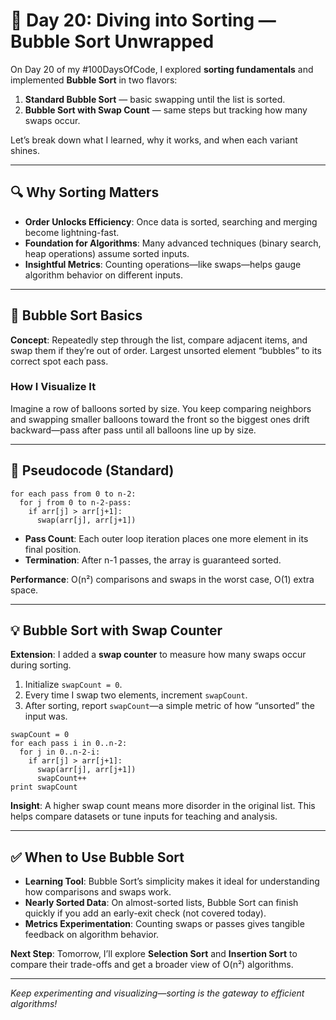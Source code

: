 # 📘 Day 20: Diving into Sorting — Bubble Sort Unwrapped

On Day 20 of my #100DaysOfCode, I explored **sorting fundamentals** and implemented **Bubble Sort** in two flavors:

1. **Standard Bubble Sort** — basic swapping until the list is sorted.
2. **Bubble Sort with Swap Count** — same steps but tracking how many swaps occur.

Let’s break down what I learned, why it works, and when each variant shines.

---

## 🔍 Why Sorting Matters

- **Order Unlocks Efficiency**: Once data is sorted, searching and merging become lightning-fast.
- **Foundation for Algorithms**: Many advanced techniques (binary search, heap operations) assume sorted inputs.
- **Insightful Metrics**: Counting operations—like swaps—helps gauge algorithm behavior on different inputs.

---

## 🌟 Bubble Sort Basics

**Concept**: Repeatedly step through the list, compare adjacent items, and swap them if they’re out of order. Largest unsorted element “bubbles” to its correct spot each pass.

### How I Visualize It

Imagine a row of balloons sorted by size. You keep comparing neighbors and swapping smaller balloons toward the front so the biggest ones drift backward—pass after pass until all balloons line up by size.

---

## 📝 Pseudocode (Standard)

```text
for each pass from 0 to n-2:
  for j from 0 to n-2-pass:
    if arr[j] > arr[j+1]:
      swap(arr[j], arr[j+1])
```

- **Pass Count**: Each outer loop iteration places one more element in its final position.
- **Termination**: After n-1 passes, the array is guaranteed sorted.

**Performance**: O(n²) comparisons and swaps in the worst case, O(1) extra space.

---

## 💡 Bubble Sort with Swap Counter

**Extension**: I added a **swap counter** to measure how many swaps occur during sorting.

1. Initialize `swapCount = 0`.
2. Every time I swap two elements, increment `swapCount`.
3. After sorting, report `swapCount`—a simple metric of how “unsorted” the input was.

```text
swapCount = 0
for each pass i in 0..n-2:
  for j in 0..n-2-i:
    if arr[j] > arr[j+1]:
      swap(arr[j], arr[j+1])
      swapCount++
print swapCount
```

**Insight**: A higher swap count means more disorder in the original list. This helps compare datasets or tune inputs for teaching and analysis.

---

## ✅ When to Use Bubble Sort

- **Learning Tool**: Bubble Sort’s simplicity makes it ideal for understanding how comparisons and swaps work.
- **Nearly Sorted Data**: On almost-sorted lists, Bubble Sort can finish quickly if you add an early-exit check (not covered today).
- **Metrics Experimentation**: Counting swaps or passes gives tangible feedback on algorithm behavior.

**Next Step**: Tomorrow, I’ll explore **Selection Sort** and **Insertion Sort** to compare their trade-offs and get a broader view of O(n²) algorithms.

---

_Keep experimenting and visualizing—sorting is the gateway to efficient algorithms!_
